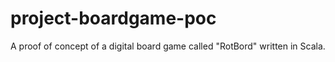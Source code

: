 # project-boardgame-poc
A proof of concept of a digital board game called "RotBord" written in Scala.
